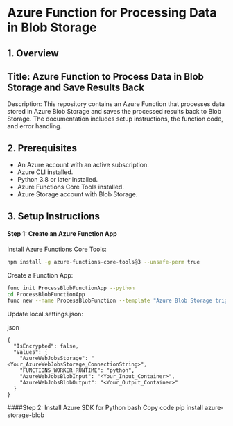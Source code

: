 # Azure Function for Processing Data in Blob Storage
## 1. Overview
## Title: Azure Function to Process Data in Blob Storage and Save Results Back

Description: This repository contains an Azure Function that processes data stored in Azure Blob Storage and saves the processed results back to Blob Storage. The documentation includes setup instructions, the function code, and error handling.

## 2. Prerequisites
- An Azure account with an active subscription.
- Azure CLI installed.
- Python 3.8 or later installed.
- Azure Functions Core Tools installed.
- Azure Storage account with Blob Storage.
## 3. Setup Instructions
#### Step 1: Create an Azure Function App
Install Azure Functions Core Tools:

```bash
npm install -g azure-functions-core-tools@3 --unsafe-perm true
```

Create a Function App:

```bash
func init ProcessBlobFunctionApp --python
cd ProcessBlobFunctionApp
func new --name ProcessBlobFunction --template "Azure Blob Storage trigger"
```

Update local.settings.json:

json
```
{
  "IsEncrypted": false,
  "Values": {
    "AzureWebJobsStorage": "<Your_AzureWebJobsStorage_ConnectionString>",
    "FUNCTIONS_WORKER_RUNTIME": "python",
    "AzureWebJobsBlobInput": "<Your_Input_Container>",
    "AzureWebJobsBlobOutput": "<Your_Output_Container>"
  }
}
```
  ####Step 2: Install Azure SDK for Python
  bash
  Copy code
  pip install azure-storage-blob
